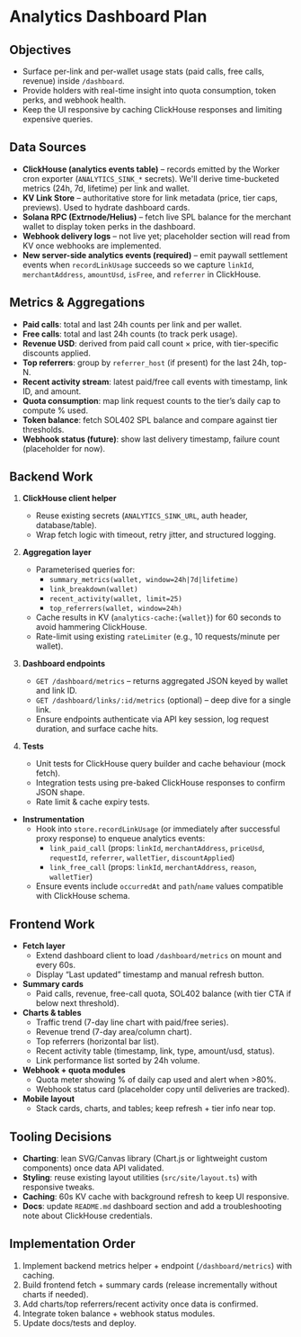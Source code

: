 # Analytics Dashboard Plan

## Objectives
- Surface per-link and per-wallet usage stats (paid calls, free calls, revenue) inside `/dashboard`.
- Provide holders with real-time insight into quota consumption, token perks, and webhook health.
- Keep the UI responsive by caching ClickHouse responses and limiting expensive queries.

## Data Sources
- **ClickHouse (analytics events table)** – records emitted by the Worker cron exporter (`ANALYTICS_SINK_*` secrets). We'll derive time-bucketed metrics (24h, 7d, lifetime) per link and wallet.
- **KV Link Store** – authoritative store for link metadata (price, tier caps, previews). Used to hydrate dashboard cards.
- **Solana RPC (Extrnode/Helius)** – fetch live SPL balance for the merchant wallet to display token perks in the dashboard.
- **Webhook delivery logs** – not live yet; placeholder section will read from KV once webhooks are implemented.
- **New server-side analytics events (required)** – emit paywall settlement events when `recordLinkUsage` succeeds so we capture `linkId`, `merchantAddress`, `amountUsd`, `isFree`, and `referrer` in ClickHouse.

## Metrics & Aggregations
- **Paid calls**: total and last 24h counts per link and per wallet.
- **Free calls**: total and last 24h counts (to track perk usage).
- **Revenue USD**: derived from paid call count × price, with tier-specific discounts applied.
- **Top referrers**: group by `referrer_host` (if present) for the last 24h, top-N.
- **Recent activity stream**: latest paid/free call events with timestamp, link ID, and amount.
- **Quota consumption**: map link request counts to the tier’s daily cap to compute % used.
- **Token balance**: fetch SOL402 SPL balance and compare against tier thresholds.
- **Webhook status (future)**: show last delivery timestamp, failure count (placeholder for now).

## Backend Work
1. **ClickHouse client helper**
   - Reuse existing secrets (`ANALYTICS_SINK_URL`, auth header, database/table).
   - Wrap fetch logic with timeout, retry jitter, and structured logging.

2. **Aggregation layer**
   - Parameterised queries for:
     - `summary_metrics(wallet, window=24h|7d|lifetime)`
     - `link_breakdown(wallet)`
     - `recent_activity(wallet, limit=25)`
     - `top_referrers(wallet, window=24h)`
   - Cache results in KV (`analytics-cache:{wallet}`) for 60 seconds to avoid hammering ClickHouse.
   - Rate-limit using existing `rateLimiter` (e.g., 10 requests/minute per wallet).

3. **Dashboard endpoints**
   - `GET /dashboard/metrics` – returns aggregated JSON keyed by wallet and link ID.
   - `GET /dashboard/links/:id/metrics` (optional) – deep dive for a single link.
   - Ensure endpoints authenticate via API key session, log request duration, and surface cache hits.

4. **Tests**
   - Unit tests for ClickHouse query builder and cache behaviour (mock fetch).
   - Integration tests using pre-baked ClickHouse responses to confirm JSON shape.
   - Rate limit & cache expiry tests.
- **Instrumentation**
   - Hook into `store.recordLinkUsage` (or immediately after successful proxy response) to enqueue analytics events:
     - `link_paid_call` (props: `linkId`, `merchantAddress`, `priceUsd`, `requestId`, `referrer`, `walletTier`, `discountApplied`)
     - `link_free_call` (props: `linkId`, `merchantAddress`, `reason`, `walletTier`)
   - Ensure events include `occurredAt` and `path`/`name` values compatible with ClickHouse schema.

## Frontend Work
- **Fetch layer**
  - Extend dashboard client to load `/dashboard/metrics` on mount and every 60s.
  - Display “Last updated” timestamp and manual refresh button.
- **Summary cards**
  - Paid calls, revenue, free-call quota, SOL402 balance (with tier CTA if below next threshold).
- **Charts & tables**
  - Traffic trend (7-day line chart with paid/free series).
  - Revenue trend (7-day area/column chart).
  - Top referrers (horizontal bar list).
  - Recent activity table (timestamp, link, type, amount/usd, status).
  - Link performance list sorted by 24h volume.
- **Webhook + quota modules**
  - Quota meter showing % of daily cap used and alert when >80%.
  - Webhook status card (placeholder copy until deliveries are tracked).
- **Mobile layout**
  - Stack cards, charts, and tables; keep refresh + tier info near top.

## Tooling Decisions
- **Charting**: lean SVG/Canvas library (Chart.js or lightweight custom components) once data API validated.
- **Styling**: reuse existing layout utilities (`src/site/layout.ts`) with responsive tweaks.
- **Caching**: 60s KV cache with background refresh to keep UI responsive.
- **Docs**: update `README.md` dashboard section and add a troubleshooting note about ClickHouse credentials.

## Implementation Order
1. Implement backend metrics helper + endpoint (`/dashboard/metrics`) with caching.
2. Build frontend fetch + summary cards (release incrementally without charts if needed).
3. Add charts/top referrers/recent activity once data is confirmed.
4. Integrate token balance + webhook status modules.
5. Update docs/tests and deploy.
